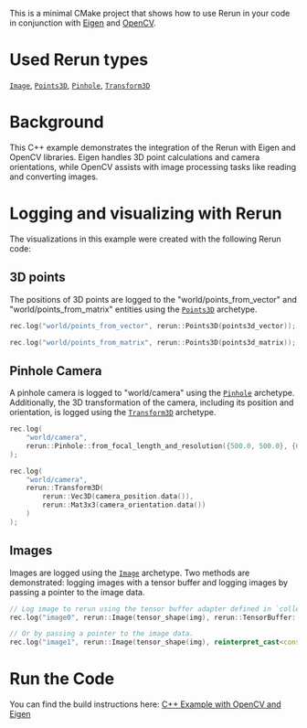<!--[metadata]
title = "Eigen and OpenCV C++ integration"
source = "https://github.com/rerun-io/cpp-example-opencv-eigen"
tags = ["2D", "3D", "C++", "Eigen", "OpenCV"]
thumbnail = "https://static.rerun.io/eigen-and-opencv-c-integration/5d271725bb9215b55f53767c9dc0db980c73dade/480w.png"
thumbnail_dimensions = [480, 480]
-->



<picture>
  <img src="https://static.rerun.io/cpp-example-opencv-eigen/2fc6355fd87fbb4d07cda384ee8805edb68b5e01/full.png" alt="">
  <source media="(max-width: 480px)" srcset="https://static.rerun.io/cpp-example-opencv-eigen/2fc6355fd87fbb4d07cda384ee8805edb68b5e01/480w.png">
  <source media="(max-width: 768px)" srcset="https://static.rerun.io/cpp-example-opencv-eigen/2fc6355fd87fbb4d07cda384ee8805edb68b5e01/768w.png">
  <source media="(max-width: 1024px)" srcset="https://static.rerun.io/cpp-example-opencv-eigen/2fc6355fd87fbb4d07cda384ee8805edb68b5e01/1024w.png">
  <source media="(max-width: 1200px)" srcset="https://static.rerun.io/cpp-example-opencv-eigen/2fc6355fd87fbb4d07cda384ee8805edb68b5e01/1200w.png">
</picture>

This is a minimal CMake project that shows how to use Rerun in your code in conjunction with [Eigen](https://eigen.tuxfamily.org/) and [OpenCV](https://opencv.org/).


# Used Rerun types
[`Image`](https://www.rerun.io/docs/reference/types/archetypes/image), [`Points3D`](https://www.rerun.io/docs/reference/types/archetypes/points3d), [`Pinhole`](https://www.rerun.io/docs/reference/types/archetypes/pinhole), [`Transform3D`](https://www.rerun.io/docs/reference/types/archetypes/transform3d)

# Background
This C++ example demonstrates the integration of the Rerun with Eigen and OpenCV libraries.
Eigen handles 3D point calculations and camera orientations, while OpenCV assists with image processing tasks like reading and converting images.

# Logging and visualizing with Rerun

The visualizations in this example were created with the following Rerun code:


## 3D points
The positions of 3D points are logged to the "world/points_from_vector" and "world/points_from_matrix" entities using the [`Points3D`](https://www.rerun.io/docs/reference/types/archetypes/points3d) archetype.
```cpp
rec.log("world/points_from_vector", rerun::Points3D(points3d_vector));
```

```cpp
rec.log("world/points_from_matrix", rerun::Points3D(points3d_matrix));
```

## Pinhole Camera
A pinhole camera is logged to "world/camera" using the [`Pinhole`](https://www.rerun.io/docs/reference/types/archetypes/pinhole) archetype.
Additionally, the 3D transformation of the camera, including its position and orientation, is logged using the [`Transform3D`](https://www.rerun.io/docs/reference/types/archetypes/transform3d) archetype.
```cpp
rec.log(
    "world/camera",
    rerun::Pinhole::from_focal_length_and_resolution({500.0, 500.0}, {640.0, 480.0})
);
```

```cpp
rec.log(
    "world/camera",
    rerun::Transform3D(
        rerun::Vec3D(camera_position.data()),
        rerun::Mat3x3(camera_orientation.data())
    )
);
```

## Images
Images are logged using the [`Image`](https://www.rerun.io/docs/reference/types/archetypes/image) archetype. Two methods are demonstrated: logging images with a tensor buffer and logging images by passing a pointer to the image data.
```cpp
// Log image to rerun using the tensor buffer adapter defined in `collection_adapters.hpp`.
rec.log("image0", rerun::Image(tensor_shape(img), rerun::TensorBuffer::u8(img)));

// Or by passing a pointer to the image data.
rec.log("image1", rerun::Image(tensor_shape(img), reinterpret_cast<const uint8_t*>(img.data)));
```

# Run the Code
You can find the build instructions here: [C++ Example with OpenCV and Eigen](https://github.com/rerun-io/cpp-example-opencv-eigen/blob/main/README.md)
